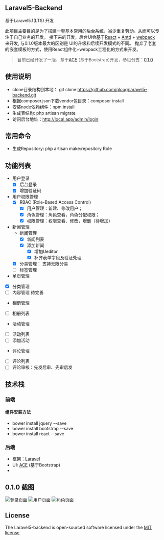 ## Laravel5-Backend

基于Laravel5.1(LTS) 开发  

此项目主要目的是为了搭建一套基本常用的后台系统，减少重复劳动。从而可以专注于自己业务的开发。
接下来的开发，后台UI会基于[React](http://facebook.github.io/react/) + [Antd](http://ant.design) + [webpack](http://webpack.github.io/docs/) 来开发, 与0.1.0版本最大的区别是 UI的升级和后续开发模式的不同。
抛弃了老套的嵌套模板的方式，使用React组件化+webpack工程化的方式来开发。

> 目前已经开发了一版，基于[ACE](http://responsiweb.com/themes/preview/ace/1.3.3/) (基于Bootstrap)开发，参见分支：[0.1.0](#010-截图) 

## 使用说明
* clone目录结构到本地： git clone https://github.com/qloog/laravel5-backend.git
* 根据composer.json下载vendor包目录：composer install
* 安装node依赖组件：npm install
* 生成表结构: php artisan migrate
* 访问后台地址：http://local.app/admin/login

## 常用命令
* 生成Repository: php artisan make:repository Role

## 功能列表

 - 用户登录
    * [x] 后台登录
    * [x] 增加验证码

 - 用户权限管理
    * [x] RBAC (Role-Based Access Control) 
        * [x] 用户管理：新建、修改用户；
        * [x] 角色管理：角色查看，角色分配权限；
        * [x] 权限管理：权限查看、修改，增删（待增加）

 - 新闻管理
   * 新闻管理
        - [x] 新闻列表
        - [x] 添加新闻
            - [x] 增加Ueditor
            - [x] 补齐表单字段及验证处理
   * [x] 分类管理： 支持无限分类    
   * [ ] 标签管理

 - 单页管理
  * [x] 分类管理
  * [ ] 内容管理   待完善

 - 相册管理
  * [ ] 相册列表

 - 活动管理
  * [ ] 活动列表  
  * [ ] 添加活动

 - 评论管理
  * [ ] 评论列表
  * [ ] 评论审核：先发后审、先审后发

## 技术栈

### 前端

#### 组件安装方法
 * bower install jquery --save
 * bower install bootstrap --save
 * bower install react --save

### 后端
 * 框架：[Laravel](https://github.com/laravel/laravel)
 * UI: [ACE](http://responsiweb.com/themes/preview/ace/1.3.3/) (基于Bootstrap)
 * 
 
## 0.1.0 截图
![登录页面](http://www.lnmp100.com/static/uploads/2016/01/login-page.png)
![用户页面](http://www.lnmp100.com/static/uploads/2016/01/user-page.png)
![角色页面](http://www.lnmp100.com/static/uploads/2016/01/role-page.png)

## License

The Laravel5-backend is open-sourced software licensed under the [MIT license](http://opensource.org/licenses/MIT)
